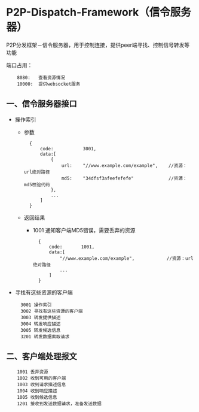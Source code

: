 # P2P-Dispatch-Framework（信令服务器）
P2P分发框架－信令服务器，用于控制连接，提供peer端寻找、控制信号转发等功能

端口占用：

        8080:   查看资源情况
        10000:  提供websocket服务


## 一、信令服务器接口
* 操作索引
    * 参数

            {
                code:           3001,
                data:[
                    {
                        url:    "//www.example.com/example",    //资源：url绝对路径
                        md5:    "34dfsf3afeefefefe"             //资源：md5校验代码
                    },
                    ...
                ]
            }

    * 返回结果
        * 1001 通知客户端MD5错误，需要丢弃的资源

                {
                    code:       1001,
                    data:[
                        "//www.example.com/example",            //资源：url绝对路径
                        ...
                    ]
                }

* 寻找有这些资源的客户端

        3001 操作索引
        3002 寻找有这些资源的客户端
        3003 转发提供描述
        3004 转发响应描述
        3005 转发候选信息
        3201 转发数据索取请求

## 二、客户端处理报文

        1001 丢弃资源
        1002 收到可用的客户端
        1003 收到请求描述信息
        1004 收到响应描述
        1005 收到候选信息
        1201 接收到发送数据请求，准备发送数据